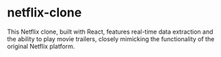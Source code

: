 # netflix-clone
This Netflix clone, built with React, features real-time data extraction and the ability to play movie trailers, closely mimicking the functionality of the original Netflix platform.

